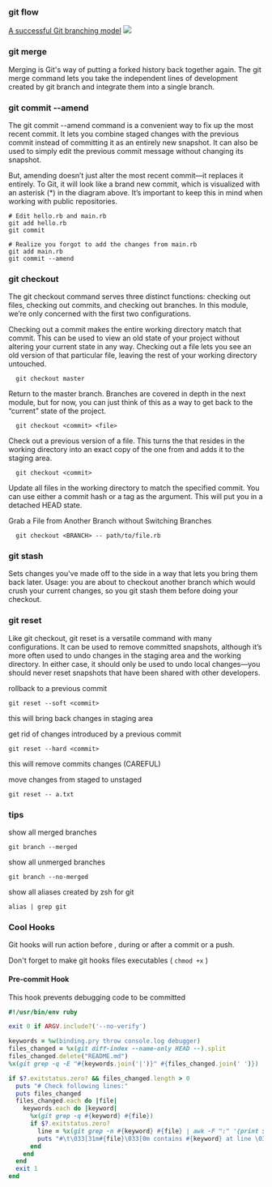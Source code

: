 ### git flow
[A successful Git branching model](http://nvie.com/posts/a-successful-git-branching-model/)
![](http://nvie.com/img/2009/12/Screen-shot-2009-12-24-at-11.32.03.png)


### git merge

Merging is Git's way of putting a forked history back together again. The git merge command lets you take the independent lines of development created by git branch and integrate them into a single branch.

### git commit --amend

The git commit --amend command is a convenient way to fix up the most recent commit. It lets you combine staged changes with the previous commit instead of committing it as an entirely new snapshot. It can also be used to simply edit the previous commit message without changing its snapshot.

But, amending doesn’t just alter the most recent commit—it replaces it entirely. To Git, it will look like a brand new commit, which is visualized with an asterisk (*) in the diagram above. It’s important to keep this in mind when working with public repositories.

```
# Edit hello.rb and main.rb
git add hello.rb
git commit

# Realize you forgot to add the changes from main.rb
git add main.rb
git commit --amend
```
### git checkout

The git checkout command serves three distinct functions: checking out files, checking out commits, and checking out branches. In this module, we’re only concerned with the first two configurations.

Checking out a commit makes the entire working directory match that commit. This can be used to view an old state of your project without altering your current state in any way. Checking out a file lets you see an old version of that particular file, leaving the rest of your working directory untouched.

```
  git checkout master
```
Return to the master branch. Branches are covered in depth in the next module, but for now, you can just think of this as a way to get back to the “current” state of the project.

```
  git checkout <commit> <file>
```
Check out a previous version of a file. This turns the <file> that resides in the working directory into an exact copy of the one from <commit> and adds it to the staging area.

```
  git checkout <commit>
```
Update all files in the working directory to match the specified commit. You can use either a commit hash or a tag as the <commit> argument. This will put you in a detached HEAD state.

Grab a File from Another Branch without Switching Branches

```
  git checkout <BRANCH> -- path/to/file.rb
```


### git stash

Sets changes you've made off to the side in a way that lets you bring them back later. Usage: you are about to checkout another branch which would crush your current changes, so you git stash them before doing your checkout.


### git reset 

Like git checkout, git reset is a versatile command with many configurations. It can be used to remove committed snapshots, although it’s more often used to undo changes in the staging area and the working directory. In either case, it should only be used to undo local changes—you should never reset snapshots that have been shared with other developers.

rollback to a previous commit 
```
git reset --soft <commit>
```
this will bring back changes in staging area

get rid of changes introduced by a previous commit 
```
git reset --hard <commit>
```
this will remove commits changes (CAREFUL)

move changes from staged to unstaged
```
git reset -- a.txt 

```


### tips

show all merged branches
```
git branch --merged
```

show all unmerged branches
```
git branch --no-merged
```
show all aliases created by zsh for git
```
alias | grep git
```

### Cool Hooks

Git hooks will run action before , during or after a commit or a push.

Don't forget to make git hooks files executables ( ```chmod +x``` )

#### Pre-commit Hook

This hook prevents debugging code to be committed

```ruby
#!/usr/bin/env ruby

exit 0 if ARGV.include?('--no-verify')

keywords = %w(binding.pry throw console.log debugger)
files_changed = %x(git diff-index --name-only HEAD --).split
files_changed.delete("README.md")
%x(git grep -q -E "#{keywords.join('|')}" #{files_changed.join(' ')})

if $?.exitstatus.zero? && files_changed.length > 0
  puts "# Check following lines:"
  puts files_changed
  files_changed.each do |file|
    keywords.each do |keyword|
      %x(git grep -q #{keyword} #{file})
      if $?.exitstatus.zero?
        line = %x(git grep -n #{keyword} #{file} | awk -F ":" '{print $2}').split.join(', ')
        puts "#\t\033[31m#{file}\033[0m contains #{keyword} at line \033[33m#{line}\033[0m."
      end
    end
  end
  exit 1
end
```